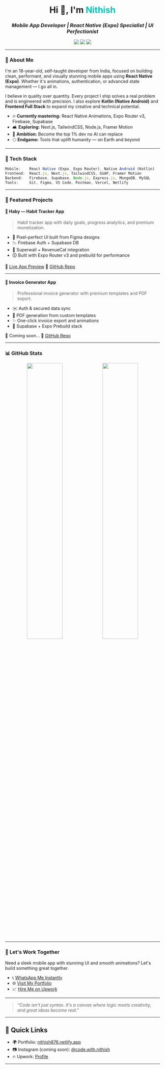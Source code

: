 <h1 align="center">Hi 👋, I'm <span style="color:#00C7B7">Nithish</span></h1>
<h3 align="center"><em>Mobile App Developer | React Native (Expo) Specialist | UI Perfectionist</em></h3>

<p align="center">
  <a href="https://nithish876.netlify.app/" target="_blank"><img src="https://img.shields.io/badge/Portfolio-%2300C7B7.svg?style=for-the-badge&logo=firefox&logoColor=white" /></a>
  <a href="https://wa.me/919345423474" target="_blank"><img src="https://img.shields.io/badge/Chat%20on%20WhatsApp-%2300C853.svg?style=for-the-badge&logo=whatsapp&logoColor=white" /></a>
  <a href="mailto:nithish876876@gmail.com"><img src="https://img.shields.io/badge/Email-%23EA4335.svg?style=for-the-badge&logo=gmail&logoColor=white" /></a>
</p>

---

### 🚀 About Me

I'm an 18-year-old, self-taught developer from India, focused on building clean, performant, and visually stunning mobile apps using **React Native (Expo)**. Whether it's animations, authentication, or advanced state management — I go all in.

I believe in quality over quantity. Every project I ship solves a real problem and is engineered with precision. I also explore **Kotlin (Native Android)** and **Frontend Full Stack** to expand my creative and technical potential.

* 🔥 **Currently mastering:** React Native Animations, Expo Router v3, Firebase, Supabase
* 🛋 **Exploring:** Next.js, TailwindCSS, Node.js, Framer Motion
* 🌟 **Ambition:** Become the top 1% dev no AI can replace
* 🌕 **Endgame:** Tools that uplift humanity — on Earth and beyond

---

### 🧠 Tech Stack

```ts
Mobile:    React Native (Expo, Expo Router), Native Android (Kotlin)
Frontend:  React.js, Next.js, TailwindCSS, GSAP, Framer Motion
Backend:   Firebase, Supabase, Node.js, Express.js, MongoDB, MySQL
Tools:     Git, Figma, VS Code, Postman, Vercel, Netlify
```

---

### 🔨 Featured Projects

#### 📱 Haby — Habit Tracker App

> Habit tracker app with daily goals, progress analytics, and premium monetization.

* 🎨 Pixel-perfect UI built from Figma designs
* 📉 Firebase Auth + Supabase DB
* 💸 Superwall + RevenueCat integration
* 🛈 Built with Expo Router v3 and prebuild for performance

🔗 [Live App Preview](https://haby.netlify.app)
🔧 [GitHub Repo](https://github.com/nithish876/haby)

---

#### 📄 Invoice Generator App

> Professional invoice generator with premium templates and PDF export.

* ✉️ Auth & secured data sync
* 🔖 PDF generation from custom templates
* ✨ One-click invoice export and animations
* 📝 Supabase + Expo Prebuild stack

🔗 Coming soon...
🔧 [GitHub Repo](https://github.com/nithish876/invoice-app)

---

### 📊 GitHub Stats

<p align="center">
  <img src="https://github-readme-stats.vercel.app/api?username=nithish876&show_icons=true&theme=radical" width="48%" />
  <img src="https://github-readme-streak-stats.herokuapp.com/?user=nithish876&theme=radical" width="48%" />
</p>

---

### 💬 Let's Work Together

Need a sleek mobile app with stunning UI and smooth animations? Let's build something great together.

* 📞 [WhatsApp Me Instantly](https://wa.me/919345423474)
* 🌐 [Visit My Portfolio](https://www.nithish876.netlify.app)
* 📈 [Hire Me on Upwork](https://www.upwork.com/freelancers/~019a296596dd84eb01)

---

<blockquote><em>“Code isn't just syntax. It's a canvas where logic meets creativity, and great ideas become real.”</em></blockquote>

---

## 🔗 Quick Links

* 🌍 Portfolio: [nithish876.netlify.app](https://nithish876.netlify.app/)
* 📷 Instagram (coming soon): [@code.with.nithish](#)
* 🔥 Upwork: [Profile](https://www.upwork.com/freelancers/~019a296596dd84eb01)

---

